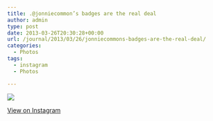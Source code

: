 ```yaml
---
title: .@jonniecommon’s badges are the real deal
author: admin
type: post
date: 2013-03-26T20:30:28+00:00
url: /journal/2013/03/26/jonniecommons-badges-are-the-real-deal/
categories:
  - Photos
tags:
  - instagram
  - Photos

---
```

![][1]

<p class="view-instagram">
  <a href="http://instagram.com/p/XVYzj7qllZ/">View on Instagram</a>
</p>

 [1]: http://lobban.org/wordpress//HLIC/2564b37d80125c7f2dab5e5c02e70836.jpg